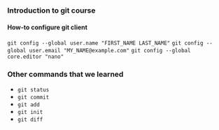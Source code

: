 ### Introduction to git course

#### How-to configure git client

`git config --global user.name "FIRST_NAME LAST_NAME"`
`git config --global user.email "MY_NAME@example.com"`
`git config --global core.editor "nano"`

### Other commands that we learned

* `git status`
* `git commit`
* `git add`
* `git init`
* `git diff`
